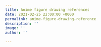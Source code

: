 ```yaml
---
title: Anime figure drawing references
date: 2021-02-25 22:00:00 +0000
permalink: anime-figure-drawing-reference
description: ''
image: ''
author: ''

---
```


